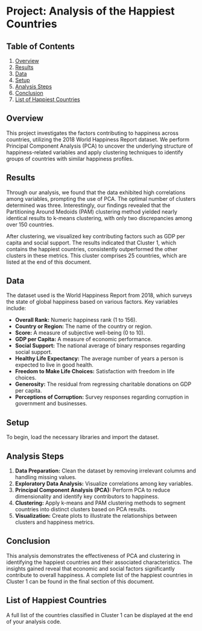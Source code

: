 # Project: Analysis of the Happiest Countries

## Table of Contents 
1. [Overview](#overview)
2. [Results](#results)
3. [Data](#data)
4. [Setup](#setup)
5. [Analysis Steps](#analysis-steps)
6. [Conclusion](#conclusion)
7. [List of Happiest Countries](#list-of-happiest-countries)

## Overview
This project investigates the factors contributing to happiness across countries, utilizing the 2018 World Happiness Report dataset. We perform Principal Component Analysis (PCA) to uncover the underlying structure of happiness-related variables and apply clustering techniques to identify groups of countries with similar happiness profiles.

## Results
Through our analysis, we found that the data exhibited high correlations among variables, prompting the use of PCA. The optimal number of clusters determined was three. Interestingly, our findings revealed that the Partitioning Around Medoids (PAM) clustering method yielded nearly identical results to k-means clustering, with only two discrepancies among over 150 countries.

After clustering, we visualized key contributing factors such as GDP per capita and social support. The results indicated that Cluster 1, which contains the happiest countries, consistently outperformed the other clusters in these metrics. This cluster comprises 25 countries, which are listed at the end of this document.

## Data
The dataset used is the World Happiness Report from 2018, which surveys the state of global happiness based on various factors. Key variables include:

- **Overall Rank:** Numeric happiness rank (1 to 156).
- **Country or Region:** The name of the country or region.
- **Score:** A measure of subjective well-being (0 to 10).
- **GDP per Capita:** A measure of economic performance.
- **Social Support:** The national average of binary responses regarding social support.
- **Healthy Life Expectancy:** The average number of years a person is expected to live in good health.
- **Freedom to Make Life Choices:** Satisfaction with freedom in life choices.
- **Generosity:** The residual from regressing charitable donations on GDP per capita.
- **Perceptions of Corruption:** Survey responses regarding corruption in government and businesses.

## Setup
To begin, load the necessary libraries and import the dataset.

## Analysis Steps
1. **Data Preparation:** Clean the dataset by removing irrelevant columns and handling missing values.
2. **Exploratory Data Analysis:** Visualize correlations among key variables.
3. **Principal Component Analysis (PCA):** Perform PCA to reduce dimensionality and identify key contributors to happiness.
4. **Clustering:** Apply k-means and PAM clustering methods to segment countries into distinct clusters based on PCA results.
5. **Visualization:** Create plots to illustrate the relationships between clusters and happiness metrics.

## Conclusion
This analysis demonstrates the effectiveness of PCA and clustering in identifying the happiest countries and their associated characteristics. The insights gained reveal that economic and social factors significantly contribute to overall happiness. A complete list of the happiest countries in Cluster 1 can be found in the final section of this document.

## List of Happiest Countries
A full list of the countries classified in Cluster 1 can be displayed at the end of your analysis code.
